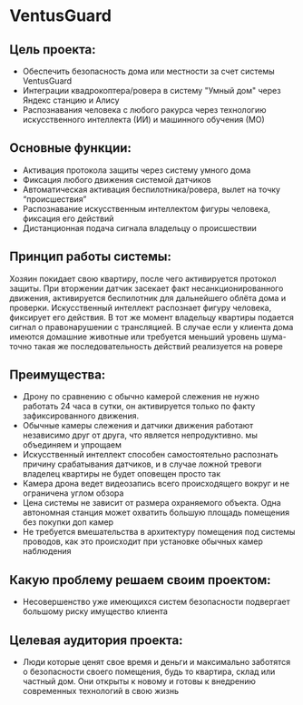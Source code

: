 # VentusGuard

## Цель проекта: 
* Обеспечить безопасность дома или местности за счет системы VentusGuard
* Интеграции квадрокоптера/ровера в систему "Умный дом" через Яндекс станцию и Алису
* Распознавания человека с любого ракурса через технологию искусственного интеллекта (ИИ) и машинного обучения (МО)

## Основные функции:
* Активация протокола защиты через систему умного дома
* Фиксация любого движения системой датчиков
* Автоматическая активация беспилотника/ровера, вылет на точку “происшествия”
* Распознавание искусственным интеллектом фигуры человека, фиксация его действий
* Дистанционная подача сигнала владельцу о происшествии

## Принцип работы системы: 
Хозяин покидает свою квартиру, после чего активируется протокол защиты. При вторжении датчик засекает факт несанкционированного движения, активируется беспилотник для дальнейшего облёта дома и проверки. Искусственный интеллект распознает фигуру человека, фиксирует его действия. В тот же момент владельцу квартиры подается сигнал о правонарушении с трансляцией. В случае если у клиента дома имеются домашние животные или требуется меньший уровень шума-точно такая же последовательность действий реализуется на ровере

## Преимущества: 
* Дрону по сравнению с обычно камерой слежения не нужно работать 24 часа в сутки, он активируется только по факту зафиксированного движения.
* Обычные камеры слежения и датчики движения работают независимо друг от друга, что является непродуктивно. мы объединяем и упрощаем      
* Искусственный интеллект способен самостоятельно распознать причину срабатывания датчиков, и в случае ложной тревоги владелец квартиры не будет оповещен просто так
* Камера дрона ведет видеозапись всего происходящего вокруг и не ограничена углом обзора
* Цена системы не зависит от размера охраняемого объекта. Одна автономная станция может охватить большую площадь помещения без покупки доп камер
* Не требуется вмешательства в архитектуру помещения под системы проводов, как это происходит при установке обычных камер наблюдения

## Какую проблему решаем своим проектом: 
* Несовершенство уже имеющихся систем безопасности подвергает большому риску имущество клиента
  
## Целевая аудитория проекта: 
* Люди которые ценят свое время и деньги и максимально заботятся о безопасности своего помещения, будь то квартира, склад или частный дом. Они открыты к новому и готовы к внедрению современных технологий в свою жизнь



